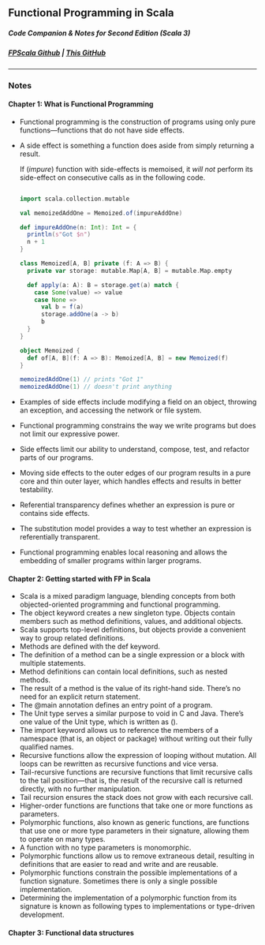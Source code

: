 ## Functional Programming in Scala

##### _Code Companion & Notes for Second Edition (Scala 3)_
##### [FPScala Github](https://github.com/fpinscala/fpinscala) | [This GitHub](https://github.com/mtavkhelidze/fps-code)
<hr/>

### Notes

#### Chapter 1: What is Functional Programming

- Functional programming is the construction of programs using
  only pure functions—functions that do not have side effects.
- A side effect is something a function
  does aside from simply returning a result.

  If (_impure_) function with side-effects is memoised, it _will not_
  perform its side-effect on consecutive calls as in the following code.

  ```scala
  
  import scala.collection.mutable
  
  val memoizedAddOne = Memoized.of(impureAddOne)
  
  def impureAddOne(n: Int): Int = {
    println(s"Got $n")
    n + 1
  }
  
  class Memoized[A, B] private (f: A => B) {
    private var storage: mutable.Map[A, B] = mutable.Map.empty
  
    def apply(a: A): B = storage.get(a) match {
      case Some(value) => value
      case None =>
        val b = f(a)
        storage.addOne(a -> b)
        b
    }
  }
  
  object Memoized {
    def of[A, B](f: A => B): Memoized[A, B] = new Memoized(f)
  }
  
  memoizedAddOne(1) // prints "Got 1"
  memoizedAddOne(1) // doesn't print anything 
  ```

- Examples of side effects include modifying a field on an object,
  throwing an exception, and accessing the network or file system.
- Functional programming constrains the way we write
  programs but does not limit our expressive power.
- Side effects limit our ability to understand,
  compose, test, and refactor parts of our programs.
- Moving side effects to the outer edges of our program results in a pure core
  and thin outer layer, which handles effects and results in better testability.
- Referential transparency defines whether an
  expression is pure or contains side effects.
- The substitution model provides a way to test
  whether an expression is referentially transparent.
- Functional programming enables local reasoning and allows
  the embedding of smaller programs within larger programs.

#### Chapter 2: Getting started with FP in Scala

- Scala is a mixed paradigm language, blending concepts from
  both objected-oriented programming and functional programming.
- The object keyword creates a new singleton type. Objects contain
  members such as method definitions, values, and additional objects.
- Scala supports top-level definitions, but objects
  provide a convenient way to group related definitions.
- Methods are defined with the def keyword.
- The definition of a method can be a single
  expression or a block with multiple statements.
- Method definitions can contain local definitions, such as nested methods.
- The result of a method is the value of its right-hand
  side. There’s no need for an explicit return statement.
- The @main annotation defines an entry point of a program.
- The Unit type serves a similar purpose to void in C and Java.
  There’s one value of the Unit type, which is written as ().
- The import keyword allows us to reference the members of a namespace (that
  is, an object or package) without writing out their fully qualified names.
- Recursive functions allow the expression of looping without mutation.
  All loops can be rewritten as recursive functions and vice versa.
- Tail-recursive functions are recursive functions that limit
  recursive calls to the tail position—that is, the result of the
  recursive call is returned directly, with no further manipulation.
- Tail recursion ensures the stack does not grow with each recursive call.
- Higher-order functions are functions that
  take one or more functions as parameters.
- Polymorphic functions, also known as generic functions,
  are functions that use one or more type parameters in
  their signature, allowing them to operate on many types.
- A function with no type parameters is monomorphic.
- Polymorphic functions allow us to remove extraneous detail, resulting
  in definitions that are easier to read and write and are reusable.
- Polymorphic functions constrain the possible implementations of a function
  signature. Sometimes there is only a single possible implementation.
- Determining the implementation of a polymorphic function from its signature
  is known as following types to implementations or type-driven development.


#### Chapter 3: Functional data structures

